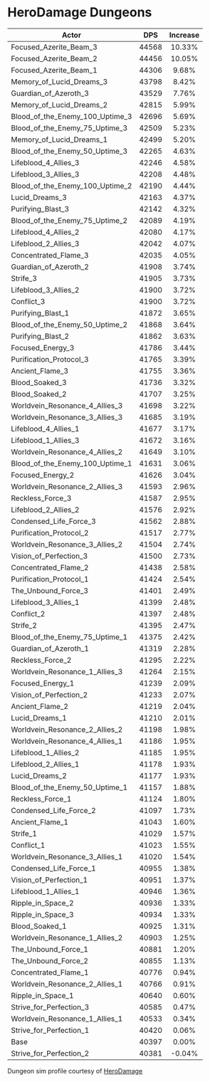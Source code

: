 # HeroDamage Dungeons
| Actor | DPS | Increase |
|---|:---:|:---:|
|Focused_Azerite_Beam_3|44568|10.33%|
|Focused_Azerite_Beam_2|44456|10.05%|
|Focused_Azerite_Beam_1|44306|9.68%|
|Memory_of_Lucid_Dreams_3|43798|8.42%|
|Guardian_of_Azeroth_3|43529|7.76%|
|Memory_of_Lucid_Dreams_2|42815|5.99%|
|Blood_of_the_Enemy_100_Uptime_3|42696|5.69%|
|Blood_of_the_Enemy_75_Uptime_3|42509|5.23%|
|Memory_of_Lucid_Dreams_1|42499|5.20%|
|Blood_of_the_Enemy_50_Uptime_3|42265|4.63%|
|Lifeblood_4_Allies_3|42246|4.58%|
|Lifeblood_3_Allies_3|42208|4.48%|
|Blood_of_the_Enemy_100_Uptime_2|42190|4.44%|
|Lucid_Dreams_3|42163|4.37%|
|Purifying_Blast_3|42142|4.32%|
|Blood_of_the_Enemy_75_Uptime_2|42089|4.19%|
|Lifeblood_4_Allies_2|42080|4.17%|
|Lifeblood_2_Allies_3|42042|4.07%|
|Concentrated_Flame_3|42035|4.05%|
|Guardian_of_Azeroth_2|41908|3.74%|
|Strife_3|41905|3.73%|
|Lifeblood_3_Allies_2|41900|3.72%|
|Conflict_3|41900|3.72%|
|Purifying_Blast_1|41872|3.65%|
|Blood_of_the_Enemy_50_Uptime_2|41868|3.64%|
|Purifying_Blast_2|41862|3.63%|
|Focused_Energy_3|41786|3.44%|
|Purification_Protocol_3|41765|3.39%|
|Ancient_Flame_3|41755|3.36%|
|Blood_Soaked_3|41736|3.32%|
|Blood_Soaked_2|41707|3.25%|
|Worldvein_Resonance_4_Allies_3|41698|3.22%|
|Worldvein_Resonance_3_Allies_3|41685|3.19%|
|Lifeblood_4_Allies_1|41677|3.17%|
|Lifeblood_1_Allies_3|41672|3.16%|
|Worldvein_Resonance_4_Allies_2|41649|3.10%|
|Blood_of_the_Enemy_100_Uptime_1|41631|3.06%|
|Focused_Energy_2|41626|3.04%|
|Worldvein_Resonance_2_Allies_3|41593|2.96%|
|Reckless_Force_3|41587|2.95%|
|Lifeblood_2_Allies_2|41576|2.92%|
|Condensed_Life_Force_3|41562|2.88%|
|Purification_Protocol_2|41517|2.77%|
|Worldvein_Resonance_3_Allies_2|41504|2.74%|
|Vision_of_Perfection_3|41500|2.73%|
|Concentrated_Flame_2|41438|2.58%|
|Purification_Protocol_1|41424|2.54%|
|The_Unbound_Force_3|41401|2.49%|
|Lifeblood_3_Allies_1|41399|2.48%|
|Conflict_2|41397|2.48%|
|Strife_2|41395|2.47%|
|Blood_of_the_Enemy_75_Uptime_1|41375|2.42%|
|Guardian_of_Azeroth_1|41319|2.28%|
|Reckless_Force_2|41295|2.22%|
|Worldvein_Resonance_1_Allies_3|41264|2.15%|
|Focused_Energy_1|41239|2.09%|
|Vision_of_Perfection_2|41233|2.07%|
|Ancient_Flame_2|41219|2.04%|
|Lucid_Dreams_1|41210|2.01%|
|Worldvein_Resonance_2_Allies_2|41198|1.98%|
|Worldvein_Resonance_4_Allies_1|41186|1.95%|
|Lifeblood_1_Allies_2|41185|1.95%|
|Lifeblood_2_Allies_1|41178|1.93%|
|Lucid_Dreams_2|41177|1.93%|
|Blood_of_the_Enemy_50_Uptime_1|41157|1.88%|
|Reckless_Force_1|41124|1.80%|
|Condensed_Life_Force_2|41097|1.73%|
|Ancient_Flame_1|41043|1.60%|
|Strife_1|41029|1.57%|
|Conflict_1|41023|1.55%|
|Worldvein_Resonance_3_Allies_1|41020|1.54%|
|Condensed_Life_Force_1|40955|1.38%|
|Vision_of_Perfection_1|40951|1.37%|
|Lifeblood_1_Allies_1|40946|1.36%|
|Ripple_in_Space_2|40936|1.33%|
|Ripple_in_Space_3|40934|1.33%|
|Blood_Soaked_1|40925|1.31%|
|Worldvein_Resonance_1_Allies_2|40903|1.25%|
|The_Unbound_Force_1|40881|1.20%|
|The_Unbound_Force_2|40855|1.13%|
|Concentrated_Flame_1|40776|0.94%|
|Worldvein_Resonance_2_Allies_1|40766|0.91%|
|Ripple_in_Space_1|40640|0.60%|
|Strive_for_Perfection_3|40585|0.47%|
|Worldvein_Resonance_1_Allies_1|40533|0.34%|
|Strive_for_Perfection_1|40420|0.06%|
|Base|40397|0.00%|
|Strive_for_Perfection_2|40381|-0.04%|

 Dungeon sim profile courtesy of [HeroDamage](https://www.herodamage.com/)